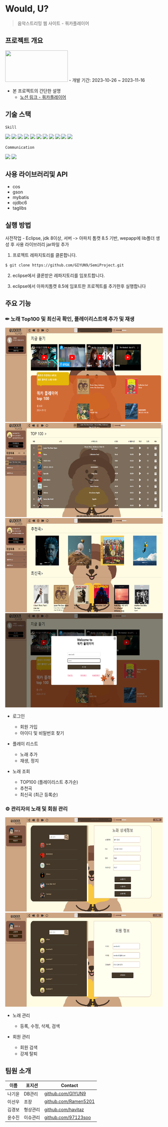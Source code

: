 # Would, U?
> 음악스트리밍 웹 사이트 - 쿼카플레이어

## 프로젝트 개요
<img src="./SemiProject/src/main/webapp/resources/images/logo.png" width="200" height="100"/>
- 개발 기간: 2023-10-26 ~ 2023-11-16
  
- 본 프로젝트의 간단한 설명
  - [노션 링크 - 쿼카플레이어](https://www.notion.so/QUOKKA-PLAYER-semiProject-25787e372a1f4244a834a2b54420f28c?pvs=4)

## 기술 스택
`Skill`

<img src="https://img.shields.io/badge/javascript-F7DF1E?style=flat-square&logo=javascript&logoColor=white"/>

<img src="https://img.shields.io/badge/css3-1572B6?style=flat-square&logo=css3&logoColor=white"/>

<img src="https://img.shields.io/badge/html5-E34F26?style=flat-square&logo=html5&logoColor=white"/>

<img src="https://img.shields.io/badge/jquery-0769AD?style=flat-square&logo=jquery&logoColor=white"/>

<img src="https://img.shields.io/badge/bootstrap-05054B?style=flat-square&logo=bootstrap&logoColor=white"/>

<img src="https://camo.githubusercontent.com/587c2237c6d4d94104e33f657a81c6b006e89f77b5afcbdfb86b1bf2e66558d8/68747470733a2f2f6d7962617469732e6f72672f696d616765732f6d7962617469732d6c6f676f2e706e67" width="80"/>

<img src="https://postfiles.pstatic.net/20121022_163/missalz_1350835158178b7DNe_JPEG/%BF%C0%B6%F3%C5%AC.jpg?type=w2" width="80"/>

<img src="https://img.shields.io/badge/eclipseide-525C86?style=flat-square&logo=eclipseide&logoColor=white">

<img src="https://img.shields.io/badge/windows10-0078D6?style=flat-square&logo=windows10&logoColor=white"/>

<img src="https://img.shields.io/badge/apachetomcat-F8DC75?style=flat-square&logo=apachetomcat&logoColor=white">

<img src="https://velog.velcdn.com/images/fagaram112/post/794d276f-75c2-4216-bbf9-b8a0a2518d3e/image.png" width="100">

`Communication`

<img src="https://img.shields.io/badge/github-181717?style=flat-square&logo=github&logoColor=white">

<img src="https://img.shields.io/badge/git-F05032?style=flat-square&logo=git&logoColor=white">


## 사용 라이브러리및 API
- cos
- gson
- mybatis
- ojdbc6
- taglibs

## 실행 방법

사전작업 - Eclipse, jdk 8이상, 서버 -> 아파치 톰캣 8.5 기반, wepapp에 lib폴더 생성 후 사용 라이브러리 jar파일 추가

1. 프로젝트 레파지토리를 클론합니다.

```sh
$ git clone https://github.com/GIYUN9/SemiProject.git
```

2. eclipse에서 클론받은 레파지토리를 임포트합니다.

3. eclipse에서 아파치톰캣 8.5에 임포트한 프로젝트를 추가한후 실행합니다

## 주요 기능

### ✏ 노래 Top100 및 최신곡 확인, 플레이리스트에 추가 및 재생  
  <img src="./SemiProject/src/main/webapp/resources/images/main.png" height="300">
  <img src="./SemiProject/src/main/webapp/resources/images/top100.png" height="300">
  <img src="./SemiProject/src/main/webapp/resources/images/new.png" height="300">
  <img src="./SemiProject/src/main/webapp/resources/images/log1.png" height="300">

+ 로그인
  + 회원 가입
  + 아이디 및 비밀번호 찾기

+ 플레이 리스트
  + 노래 추가
  + 재생, 정지

+ 노래 조회
  + TOP100 (플레이리스트 추가순)
  + 추천곡
  + 최신곡 (최근 등록순)

### ⚙ 관리자의 노래 및 회원 관리
  <img src="./SemiProject/src/main/webapp/resources/images/admin1.png" height="300">
  <img src="./SemiProject/src/main/webapp/resources/images/admin2.png" height="300">

+ 노래 관리
  + 등록, 수정, 삭제, 검색

+ 회원 관리
  + 회원 검색
  + 강제 탈퇴

## 팀원 소개

| 이름 | 포지션 | Contact |
| --- | --- | --- |
| 나기윤 | DB관리 |[github.com/GIYUN9](https://github.com/GIYUN9) |
| 이선우 | 조장 | [github.com/Ramen5201](https://github.com/Ramen5201) |
| 김경보 | 형상관리 | [github.com/havitaz](https://github.com/havitaz) |
| 윤수진 | 이슈관리 | [github.com/97123soo](https://github.com/97123soo) |

